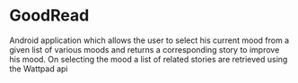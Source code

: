 # GoodRead
Android application which allows the user to select his current mood from a given list of various moods and returns a corresponding story to improve his mood.
On selecting the mood a list of related stories are retrieved using the Wattpad api
